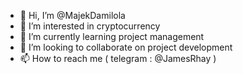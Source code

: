 - 👋 Hi, I’m @MajekDamilola
- 👀 I’m interested in cryptocurrency
- 🌱 I’m currently learning project management
- 💞️ I’m looking to collaborate on project development
- 📫 How to reach me ( telegram : @JamesRhay ) 


